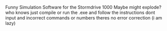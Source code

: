 Funny Simulation Software for the Stormdrive 1000
Maybe might explode?
who knows
just compile or run the .exe and follow the instructions
dont input and incorrect commands or numbers
theres no error correction (i am lazy)
